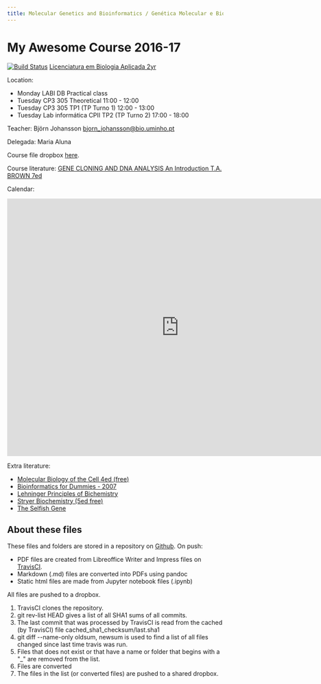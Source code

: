 ```yaml
---
title: Molecular Genetics and Bioinformatics / Genética Molecular e Bioinformática 2704N9 2016-17
---
```

# My Awesome Course 2016-17

[![Build Status](https://travis-ci.org/BjornFJohansson/TravisSlideProcessor.svg?branch=master)](https://travis-ci.org/BjornFJohansson/TravisSlideProcessor)
[Licenciatura em Biologia Aplicada 2yr](http://www.bio.uminho.pt/Default.aspx?tabid=7&pageid=112&lang=pt-PT)

Location:
  
- Monday  LABI DB Practical class
- Tuesday CP3 305 Theoretical 11:00 - 12:00
- Tuesday CP3 305 TP1 (TP Turno 1) 12:00 - 13:00
- Tuesday Lab informática CPII TP2 (TP Turno 2) 17:00 - 18:00

Teacher: Björn Johansson <bjorn_johansson@bio.uminho.pt>

Delegada: Maria Aluna

Course file dropbox [here](https://www.dropbox.com/sh/a4vwd1ux8h81mg8/AADceqVoh96TOCaNwUZvI976a?dl=0).

Course literature: [GENE CLONING AND DNA ANALYSIS An Introduction T.A. BROWN 7ed](http://bcs.wiley.com/he-bcs/Books?action=index&bcsId=9980&itemId=1119072573)

Calendar:

<iframe src="https://calendar.google.com/calendar/embed?mode=WEEK&amp;height=600&amp;wkst=2&amp;bgcolor=%23FFFFFF&amp;src=e2fuohav3fujq4fu83ea6orbkk%40group.calendar.google.com&amp;color=%2329527A&amp;ctz=Europe%2FLisbon" style="border-width:0" width="800" height="600" frameborder="0" scrolling="no"></iframe>

Extra literature:

* [Molecular Biology of the Cell 4ed (free)](https://www.ncbi.nlm.nih.gov/books/NBK21054/)
* [Bioinformatics for Dummies - 2007](http://eu.wiley.com/WileyCDA/WileyTitle/productCd-0470089857.html)
* [Lehninger Principles of Bichemistry](https://www.amazon.com/Lehninger-Principles-Biochemistry-David-Nelson/dp/1429234148)
* [Stryer Biochemistry (5ed free)](https://www.ncbi.nlm.nih.gov/books/NBK21154/)
* [The Selfish Gene](https://www.amazon.com/Selfish-Gene-Popular-Science/dp/0192860925/ref=cm_cr_arp_d_product_top?ie=UTF8)

## About these files

These files and folders are stored in a repository on [Github](https://github.com).
On push: 

* PDF files are created from Libreoffice Writer and Impress files on [TravisCI](https://travis-ci.com).
* Markdown (.md) files are converted into PDFs using pandoc
* Static html files are made from Jupyter notebook files (.ipynb)

All files are pushed to a dropbox.

1. TravisCI clones the repository.
2. git rev-list HEAD gives a list of all SHA1 sums of all commits.
3. The last commit that was processed by TravisCI is read from the cached (by TravisCI) file cached_sha1_checksum/last.sha1
4. git diff --name-only oldsum, newsum is used to find a list of all files changed since last time travis was run.
5. Files that does not exist or that have a name or folder that begins with a "_" are removed from the list.
6. Files are converted
7. The files in the list (or converted files) are pushed to a shared dropbox.
